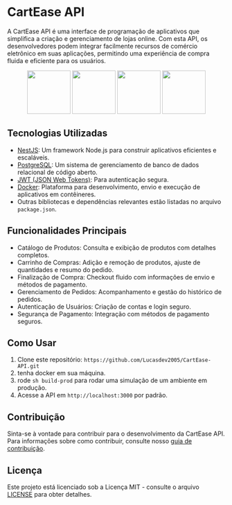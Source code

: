 # CartEase API

A CartEase API é uma interface de programação de aplicativos que simplifica a criação e gerenciamento de lojas online. Com esta API, os desenvolvedores podem integrar facilmente recursos de comércio eletrônico em suas aplicações, permitindo uma experiência de compra fluida e eficiente para os usuários.

<div align="center">
  <img width="100" src="https://cdn.jsdelivr.net/gh/devicons/devicon/icons/nestjs/nestjs-plain.svg" />
  <img width="100" src="https://cdn.jsdelivr.net/gh/devicons/devicon/icons/postgresql/postgresql-plain-wordmark.svg" />
  <img width="100" src="https://cdn.jsdelivr.net/gh/devicons/devicon/icons/nodejs/nodejs-plain-wordmark.svg"> 
  <img width="100" src="https://cdn.jsdelivr.net/gh/devicons/devicon/icons/docker/docker-original.svg" />
</div>

## Tecnologias Utilizadas

- [NestJS](https://nestjs.com/): Um framework Node.js para construir aplicativos eficientes e escaláveis.
- [PostgreSQL](https://www.postgresql.org/): Um sistema de gerenciamento de banco de dados relacional de código aberto.
- [JWT (JSON Web Tokens)](https://jwt.io/): Para autenticação segura.
- [Docker](https://www.docker.com/): Plataforma para desenvolvimento, envio e execução de aplicativos em contêineres.
- Outras bibliotecas e dependências relevantes estão listadas no arquivo `package.json`.

## Funcionalidades Principais

- Catálogo de Produtos: Consulta e exibição de produtos com detalhes completos.
- Carrinho de Compras: Adição e remoção de produtos, ajuste de quantidades e resumo do pedido.
- Finalização de Compra: Checkout fluido com informações de envio e métodos de pagamento.
- Gerenciamento de Pedidos: Acompanhamento e gestão do histórico de pedidos.
- Autenticação de Usuários: Criação de contas e login seguro.
- Segurança de Pagamento: Integração com métodos de pagamento seguros.

## Como Usar

1. Clone este repositório: `https://github.com/Lucasdev2005/CartEase-API.git`
2. tenha docker em sua máquina.
3. rode `sh build-prod` para rodar uma simulação de um ambiente em produção.
5. Acesse a API em `http://localhost:3000` por padrão.

## Contribuição

Sinta-se à vontade para contribuir para o desenvolvimento da CartEase API. Para informações sobre como contribuir, consulte nosso [guia de contribuição](CONTRIBUTING.md).

## Licença

Este projeto está licenciado sob a Licença MIT - consulte o arquivo [LICENSE](LICENSE) para obter detalhes.
